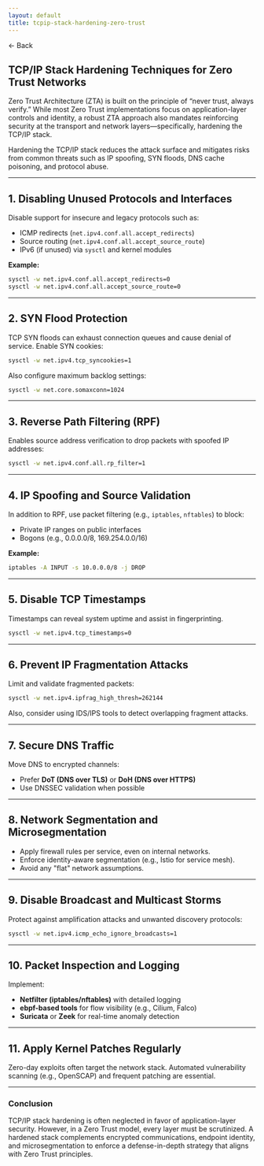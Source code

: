 ```yaml
---
layout: default
title: tcpip-stack-hardening-zero-trust
---
```


<a href="https://anish7600.github.io/technical-writeups" style="text-decoration: none;">← Back</a>


## TCP/IP Stack Hardening Techniques for Zero Trust Networks

Zero Trust Architecture (ZTA) is built on the principle of “never trust, always verify.” While most Zero Trust implementations focus on application-layer controls and identity, a robust ZTA approach also mandates reinforcing security at the transport and network layers—specifically, hardening the TCP/IP stack.

Hardening the TCP/IP stack reduces the attack surface and mitigates risks from common threats such as IP spoofing, SYN floods, DNS cache poisoning, and protocol abuse.

---

## 1. **Disabling Unused Protocols and Interfaces**

Disable support for insecure and legacy protocols such as:

* ICMP redirects (`net.ipv4.conf.all.accept_redirects`)
* Source routing (`net.ipv4.conf.all.accept_source_route`)
* IPv6 (if unused) via `sysctl` and kernel modules

**Example:**

```bash
sysctl -w net.ipv4.conf.all.accept_redirects=0
sysctl -w net.ipv4.conf.all.accept_source_route=0
```

---

## 2. **SYN Flood Protection**

TCP SYN floods can exhaust connection queues and cause denial of service. Enable SYN cookies:

```bash
sysctl -w net.ipv4.tcp_syncookies=1
```

Also configure maximum backlog settings:

```bash
sysctl -w net.core.somaxconn=1024
```

---

## 3. **Reverse Path Filtering (RPF)**

Enables source address verification to drop packets with spoofed IP addresses:

```bash
sysctl -w net.ipv4.conf.all.rp_filter=1
```

---

## 4. **IP Spoofing and Source Validation**

In addition to RPF, use packet filtering (e.g., `iptables`, `nftables`) to block:

* Private IP ranges on public interfaces
* Bogons (e.g., 0.0.0.0/8, 169.254.0.0/16)

**Example:**

```bash
iptables -A INPUT -s 10.0.0.0/8 -j DROP
```

---

## 5. **Disable TCP Timestamps**

Timestamps can reveal system uptime and assist in fingerprinting.

```bash
sysctl -w net.ipv4.tcp_timestamps=0
```

---

## 6. **Prevent IP Fragmentation Attacks**

Limit and validate fragmented packets:

```bash
sysctl -w net.ipv4.ipfrag_high_thresh=262144
```

Also, consider using IDS/IPS tools to detect overlapping fragment attacks.

---

## 7. **Secure DNS Traffic**

Move DNS to encrypted channels:

* Prefer **DoT (DNS over TLS)** or **DoH (DNS over HTTPS)**
* Use DNSSEC validation when possible

---

## 8. **Network Segmentation and Microsegmentation**

* Apply firewall rules per service, even on internal networks.
* Enforce identity-aware segmentation (e.g., Istio for service mesh).
* Avoid any "flat" network assumptions.

---

## 9. **Disable Broadcast and Multicast Storms**

Protect against amplification attacks and unwanted discovery protocols:

```bash
sysctl -w net.ipv4.icmp_echo_ignore_broadcasts=1
```

---

## 10. **Packet Inspection and Logging**

Implement:

* **Netfilter (iptables/nftables)** with detailed logging
* **ebpf-based tools** for flow visibility (e.g., Cilium, Falco)
* **Suricata** or **Zeek** for real-time anomaly detection

---

## 11. **Apply Kernel Patches Regularly**

Zero-day exploits often target the network stack. Automated vulnerability scanning (e.g., OpenSCAP) and frequent patching are essential.

---

### Conclusion

TCP/IP stack hardening is often neglected in favor of application-layer security. However, in a Zero Trust model, every layer must be scrutinized. A hardened stack complements encrypted communications, endpoint identity, and microsegmentation to enforce a defense-in-depth strategy that aligns with Zero Trust principles.
